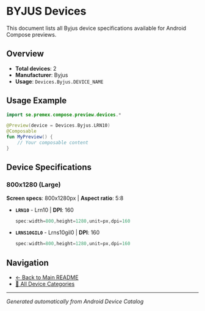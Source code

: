 # BYJUS Devices

This document lists all Byjus device specifications available for Android Compose previews.

## Overview

- **Total devices**: 2
- **Manufacturer**: Byjus
- **Usage**: `Devices.Byjus.DEVICE_NAME`

## Usage Example

```kotlin
import se.premex.compose.preview.devices.*

@Preview(device = Devices.Byjus.LRN10)
@Composable
fun MyPreview() {
    // Your composable content
}
```

## Device Specifications

### 800x1280 (Large)

**Screen specs**: 800x1280px | **Aspect ratio**: 5:8

- **`LRN10`** - Lrn10 | **DPI**: 160
  ```kotlin
  spec:width=800,height=1280,unit=px,dpi=160
  ```

- **`LRNS10GIL0`** - Lrns10gil0 | **DPI**: 160
  ```kotlin
  spec:width=800,height=1280,unit=px,dpi=160
  ```

## Navigation

- [← Back to Main README](../../README.md)
- [📱 All Device Categories](../README.md)

---
*Generated automatically from Android Device Catalog*
